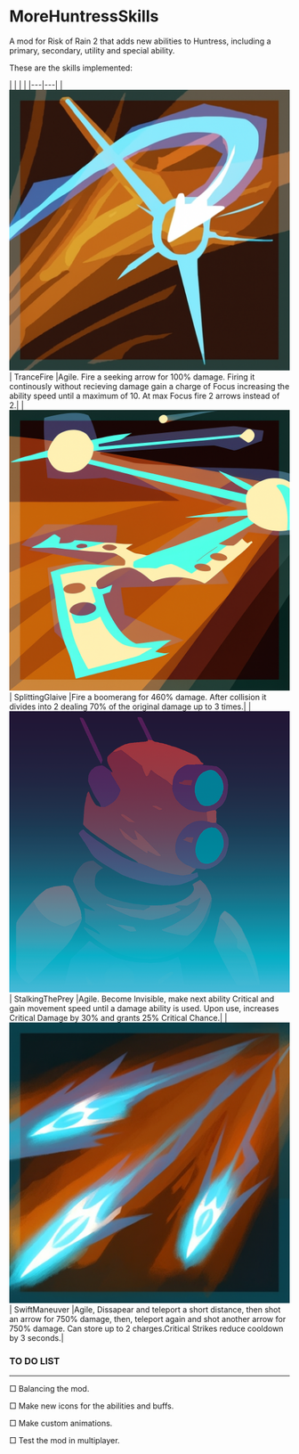 # MoreHuntressSkills
A mod for Risk of Rain 2 that adds new abilities to Huntress, including a primary, secondary, utility and special ability.

These are the skills implemented:

|   |   |   |
|---|---|
| ![](Icons/strafe_orange.png) | TranceFire |Agile. Fire a seeking arrow for 100% damage. Firing it continously without recieving damage gain a charge of Focus increasing the ability speed until a maximum of 10. At max Focus fire 2 arrows instead of 2.|
| ![](Icons/Glaive_orange.png) | SplittingGlaive |Fire a boomerang for 460% damage. After collision it divides into 2 dealing 70% of the original damage up to 3 times.|
| ![](Icons/huntress_invis.png) | StalkingThePrey |Agile. Become Invisible, make next ability Critical and gain movement speed until a damage ability is used. Upon use, increases Critical Damage by 30% and grants 25% Critical Chance.|
| ![](Icons/ballista_orange.png) | SwiftManeuver |Agile, Dissapear and teleport a short distance, then shot an arrow for 750% damage, then, teleport again and shot another arrow for 750% damage. Can store up to 2 charges.Critical Strikes reduce cooldown by 3 seconds.|



### TO DO LIST
---
&#9633; Balancing the mod.

&#9633; Make new icons for the abilities and buffs.

&#9633; Make custom animations. 

&#9633; Test the mod in multiplayer.


